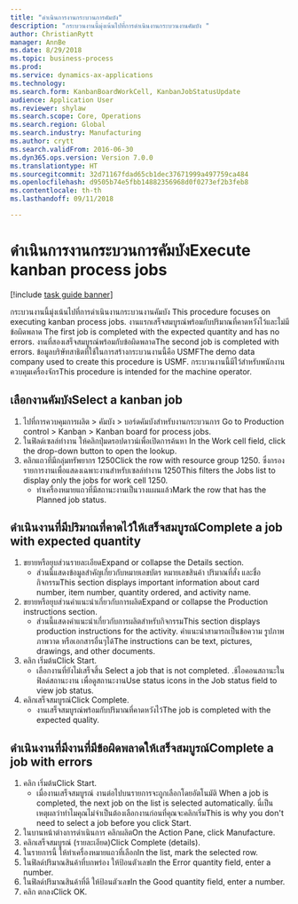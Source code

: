 ```yaml
--- 
title: "ดำเนินการงานกระบวนการคัมบัง"
description: "กระบวนงานนี้มุ่งเน้นไปที่การดำเนินงานกระบวนงานคัมบัง "
author: ChristianRytt
manager: AnnBe
ms.date: 8/29/2018
ms.topic: business-process
ms.prod: 
ms.service: dynamics-ax-applications
ms.technology: 
ms.search.form: KanbanBoardWorkCell, KanbanJobStatusUpdate
audience: Application User
ms.reviewer: shylaw
ms.search.scope: Core, Operations
ms.search.region: Global
ms.search.industry: Manufacturing
ms.author: crytt
ms.search.validFrom: 2016-06-30
ms.dyn365.ops.version: Version 7.0.0
ms.translationtype: HT
ms.sourcegitcommit: 32d71167fdad65cb1dec37671999a497759ca484
ms.openlocfilehash: d9505b74e5fbb14882356968d0f0273ef2b3feb8
ms.contentlocale: th-th
ms.lasthandoff: 09/11/2018

---
```

# <a name="execute-kanban-process-jobs"></a><span data-ttu-id="17b64-103">ดำเนินการงานกระบวนการคัมบัง</span><span class="sxs-lookup"><span data-stu-id="17b64-103">Execute kanban process jobs</span></span>

[!include [task guide banner](../../includes/task-guide-banner.md)]

<span data-ttu-id="17b64-104">กระบวนงานนี้มุ่งเน้นไปที่การดำเนินงานกระบวนงานคัมบัง </span><span class="sxs-lookup"><span data-stu-id="17b64-104">This procedure focuses on executing kanban process jobs.</span></span> <span data-ttu-id="17b64-105">งานแรกเสร็จสมบูรณ์พร้อมกับปริมาณที่คาดหวังไว้และไม่มีข้อผิดพลาด </span><span class="sxs-lookup"><span data-stu-id="17b64-105">The first job is completed with the expected quantity and has no errors.</span></span> <span data-ttu-id="17b64-106">งานที่สองเสร็จสมบูรณ์พร้อมกับข้อผิดพลาด</span><span class="sxs-lookup"><span data-stu-id="17b64-106">The second job is completed with errors.</span></span> <span data-ttu-id="17b64-107">ข้อมูลบริษัทสาธิตที่ใช้ในการสร้างกระบวนงานนี้คือ USMF</span><span class="sxs-lookup"><span data-stu-id="17b64-107">The demo data company used to create this procedure is USMF.</span></span> <span data-ttu-id="17b64-108">กระบวนงานนี้มีไว้สำหรับพนักงานควบคุมเครื่องจักร</span><span class="sxs-lookup"><span data-stu-id="17b64-108">This procedure is intended for the machine operator.</span></span>


## <a name="select-a-kanban-job"></a><span data-ttu-id="17b64-109">เลือกงานคัมบัง</span><span class="sxs-lookup"><span data-stu-id="17b64-109">Select a kanban job</span></span>
1. <span data-ttu-id="17b64-110">ไปที่การควบคุมการผลิต > คัมบัง > บอร์ดคัมบังสำหรับงานกระบวนการ </span><span class="sxs-lookup"><span data-stu-id="17b64-110">Go to Production control > Kanban > Kanban board for process jobs.</span></span>
2. <span data-ttu-id="17b64-111">ในฟิลด์เซลล์ทำงาน ให้คลิกปุ่มดรอปดาวน์เพื่อเปิดการค้นหา </span><span class="sxs-lookup"><span data-stu-id="17b64-111">In the Work cell field, click the drop-down button to open the lookup.</span></span>
3. <span data-ttu-id="17b64-112">คลิกแถวที่มีกลุ่มทรัพยากร 1250</span><span class="sxs-lookup"><span data-stu-id="17b64-112">Click the row with resource group 1250.</span></span> <span data-ttu-id="17b64-113">ซึ่งกรองรายการงานเพื่อแสดงเฉพาะงานสำหรับเซลล์ทำงาน 1250</span><span class="sxs-lookup"><span data-stu-id="17b64-113">This filters the Jobs list to display only the jobs for work cell 1250.</span></span>
    * <span data-ttu-id="17b64-114">ทำเครื่องหมายแถวที่มีสถานะงานเป็นวางแผนแล้ว</span><span class="sxs-lookup"><span data-stu-id="17b64-114">Mark the row that has the Planned job status.</span></span>  

## <a name="complete-a-job-with-expected-quantity"></a><span data-ttu-id="17b64-115">ดำเนินงานที่มีปริมาณที่คาดไว้ให้เสร็จสมบูรณ์</span><span class="sxs-lookup"><span data-stu-id="17b64-115">Complete a job with expected quantity</span></span>
1. <span data-ttu-id="17b64-116">ขยายหรือยุบส่วนรายละเอียด</span><span class="sxs-lookup"><span data-stu-id="17b64-116">Expand or collapse the Details section.</span></span>
    * <span data-ttu-id="17b64-117">ส่วนนี้แสดงข้อมูลสำคัญเกี่ยวกับหมายเลขบัตร หมายเลขสินค้า ปริมาณที่สั่ง และชื่อกิจกรรม</span><span class="sxs-lookup"><span data-stu-id="17b64-117">This section displays important information about card number, item number, quantity ordered, and activity name.</span></span>  
2. <span data-ttu-id="17b64-118">ขยายหรือยุบส่วนคำแนะนำเกี่ยวกับการผลิต</span><span class="sxs-lookup"><span data-stu-id="17b64-118">Expand or collapse the Production instructions section.</span></span>
    * <span data-ttu-id="17b64-119">ส่วนนี้แสดงคำแนะนำเกี่ยวกับการผลิตสำหรับกิจกรรม</span><span class="sxs-lookup"><span data-stu-id="17b64-119">This section displays production instructions for the activity.</span></span> <span data-ttu-id="17b64-120">คำแนะนำสามารถเป็นข้อความ รูปภาพ ภาพวาด หรือเอกสารอื่นๆได้</span><span class="sxs-lookup"><span data-stu-id="17b64-120">The instructions can be text, pictures, drawings, and other documents.</span></span>  
3. <span data-ttu-id="17b64-121">คลิก เริ่มต้น</span><span class="sxs-lookup"><span data-stu-id="17b64-121">Click Start.</span></span>
    * <span data-ttu-id="17b64-122">เลือกงานที่ยังไม่เสร็จสิ้น </span><span class="sxs-lookup"><span data-stu-id="17b64-122">Select a job that is not completed.</span></span> <span data-ttu-id="17b64-123">.ช้ไอคอนสถานะในฟิลด์สถานะงาน เพื่อดูสถานะงาน</span><span class="sxs-lookup"><span data-stu-id="17b64-123">Use status icons in the Job status field to view job status.</span></span>      
4. <span data-ttu-id="17b64-124">คลิกเสร็จสมบูรณ์</span><span class="sxs-lookup"><span data-stu-id="17b64-124">Click Complete.</span></span>
    * <span data-ttu-id="17b64-125">งานเสร็จสมบูรณ์พร้อมกับปริมาณที่คาดหวังไว้</span><span class="sxs-lookup"><span data-stu-id="17b64-125">The job is completed with the expected quality.</span></span>  

## <a name="complete-a-job-with-errors"></a><span data-ttu-id="17b64-126">ดำเนินงานที่มีงานที่มีข้อผิดพลาดให้เสร็จสมบูรณ์</span><span class="sxs-lookup"><span data-stu-id="17b64-126">Complete a job with errors</span></span>
1. <span data-ttu-id="17b64-127">คลิก เริ่มต้น</span><span class="sxs-lookup"><span data-stu-id="17b64-127">Click Start.</span></span>
    * <span data-ttu-id="17b64-128">เมื่องานเสร็จสมบูรณ์ งานต่อไปบนรายการจะถูกเลือกโดยอัตโนมัติ </span><span class="sxs-lookup"><span data-stu-id="17b64-128">When a job is completed, the next job on the list is selected automatically.</span></span> <span data-ttu-id="17b64-129">นี่เป็นเหตุผลว่าทำไมคุณไม่จำเป็นต้องเลือกงานก่อนที่คุณจะคลิกเริ่ม</span><span class="sxs-lookup"><span data-stu-id="17b64-129">This is why you don't need to select a job before you click Start.</span></span>  
2. <span data-ttu-id="17b64-130">ในบานหน้าต่างการดำเนินการ คลิกผลิต</span><span class="sxs-lookup"><span data-stu-id="17b64-130">On the Action Pane, click Manufacture.</span></span>
3. <span data-ttu-id="17b64-131">คลิกเสร็จสมบูรณ์ (รายละเอียด)</span><span class="sxs-lookup"><span data-stu-id="17b64-131">Click Complete (details).</span></span>
4. <span data-ttu-id="17b64-132">ในรายการนี้ ให้ทำเครื่องหมายแถวที่เลือก</span><span class="sxs-lookup"><span data-stu-id="17b64-132">In the list, mark the selected row.</span></span>
5. <span data-ttu-id="17b64-133">ในฟิลด์ปริมาณสินค้าที่บกพร่อง ให้ป้อนตัวเลข</span><span class="sxs-lookup"><span data-stu-id="17b64-133">In the Error quantity field, enter a number.</span></span>
6. <span data-ttu-id="17b64-134">ในฟิลด์ปริมาณสินค้าที่ดี ให้ป้อนตัวเลข</span><span class="sxs-lookup"><span data-stu-id="17b64-134">In the Good quantity field, enter a number.</span></span>
7. <span data-ttu-id="17b64-135">คลิก ตกลง</span><span class="sxs-lookup"><span data-stu-id="17b64-135">Click OK.</span></span>


